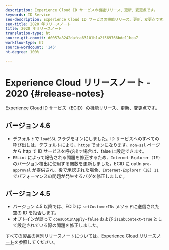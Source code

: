 ```yaml
---
description: Experience Cloud ID サービスの機能リリース、更新、変更点です。
keywords: ID Service
seo-description: Experience Cloud ID サービスの機能リリース、更新、変更点です。
seo-title: 2020 年リリースノート
title: 2020 年リリースノート
translation-type: ht
source-git-commit: d0057a8242dafca63101b1a2f569766bde11bea7
workflow-type: ht
source-wordcount: '145'
ht-degree: 100%

---
```



# Experience Cloud リリースノート - 2020 {#release-notes}

Experience Cloud ID サービス（ECID）の機能リリース、更新、変更点です。

## バージョン 4.6

* デフォルトで `loadSSL` フラグをオンにしました。ID サービスへのすべての呼び出しは、デフォルトにより、`https` でオンになります。`non-ssl` ページから http で ID サービスを呼び出す場合は、false に設定できます。
* `ESLint` によって報告される問題を修正するため、`Internet-Explorer (IE)` のバージョン検出に使用する関数を更新しました。ECID に optIn `pre-approval` が提供され、後で承認された場合、`Internet-Explorer (IE) 11` でパフォーマンスの問題が発生するバグを修正しました。

## バージョン 4.5

* バージョン 4.5 以降では、ECID は `setCustomerIDs` メソッドに送信された空の ID を拒否します。
* オプトインが誤って `doesOptInApply=false` および `isIabContext=true` として設定されている際の問題を修正しました。

すべての製品の月別リリースノートについては、[Experience Cloud リリースノート](https://docs.adobe.com/content/help/ja-JP/release-notes/experience-cloud/current.html)を参照してください。
